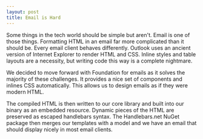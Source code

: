```yaml
---
layout: post
title: Email is Hard
---
```


Some things in the tech world should be simple but aren't. Email is one of those things.
Formatting HTML in an email far more complicated than it should be. Every email client
behaves differently. Outlook uses an ancient version of Internet Explorer to render
HTML and CSS. Inline styles and table layouts are a necessity, but writing code this way
is a complete nightmare.

We decided to move forward with Foundation for emails as it solves the majority of these challenges.
It provides a nice set of components and inlines CSS automatically. This allows us to design
emails as if they were modern HTML.

The compiled HTML is then written to our core library and built into our binary as an embedded
resource. Dynamic pieces of the HTML are preserved as escaped handlebars syntax. The Handlebars.net
NuGet package then merges our templates with a model and we have an email that should display nicely
in most email clients.
